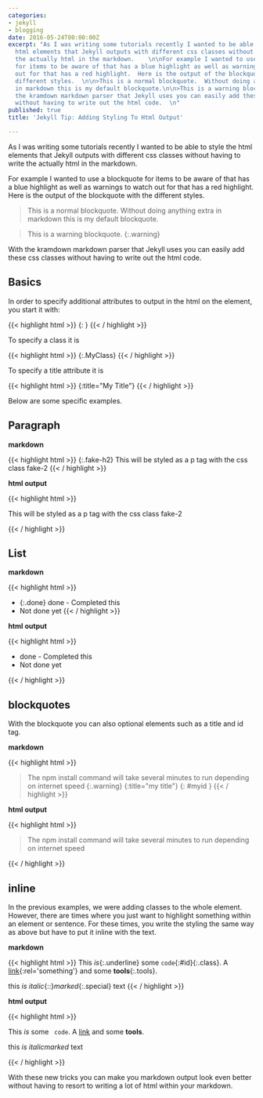 ```yaml
---
categories:
- jekyll
- blogging
date: 2016-05-24T00:00:00Z
excerpt: "As I was writing some tutorials recently I wanted to be able to style the
  html elements that Jekyll outputs with different css classes without having to write
  the actually html in the markdown.    \n\nFor example I wanted to use a blockquote
  for items to be aware of that has a blue highlight as well as warnings to watch
  out for that has a red highlight.  Here is the output of the blockquote with the
  different styles.  \n\n>This is a normal blockquote.  Without doing anything extra
  in markdown this is my default blockquote.\n\n>This is a warning blockquote.\n{:.warning}\n\nWith
  the kramdown markdown parser that Jekyll uses you can easily add these css classes
  without having to write out the html code.  \n"
published: true
title: 'Jekyll Tip: Adding Styling To Html Output'

---
```


As I was writing some tutorials recently I wanted to be able to style the html elements that Jekyll outputs with different css classes without having to write the actually html in the markdown.    

For example I wanted to use a blockquote for items to be aware of that has a blue highlight as well as warnings to watch out for that has a red highlight.  Here is the output of the blockquote with the different styles.  

>This is a normal blockquote.  Without doing anything extra in markdown this is my default blockquote.

>This is a warning blockquote.
{:.warning}

With the kramdown markdown parser that Jekyll uses you can easily add these css classes without having to write out the html code.  

## Basics

In order to specify additional attributes to output in the html on the element, you start it with:  

{{< highlight html >}}
{: }
{{< / highlight >}}
    
To specify a class it is 

{{< highlight html >}}
{:.MyClass}
{{< / highlight >}}
     
To specify a title attribute it is 

{{< highlight html >}}
{:title="My Title"}
{{< / highlight >}}
    
Below are some specific examples.
            
## Paragraph

**markdown**

{{< highlight html >}}
{:.fake-h2}
This will be styled as a p tag with the css class fake-2
{{< / highlight >}}

**html output** 

{{< highlight html >}}
<p class="fake-h2">This will be styled as a p tag with the css class fake-2</p>
{{< / highlight >}}

## List

**markdown**

{{< highlight html >}}
* {:.done} done - Completed this
* Not done yet
{{< / highlight >}}

**html output**

{{< highlight html >}}
<ul>
    <li class="done">done - Completed this</li>
    <li>Not done yet</li>
</ul>
{{< / highlight >}}

## blockquotes

With the blockquote you can also optional elements such as a title and id tag. 

**markdown**

{{< highlight html >}}
> The npm install command will take several minutes to run depending on internet speed
{:.warning}
{:title="my title"}
{: #myid }
{{< / highlight >}}

**html output**

{{< highlight html >}}
<blockquote class="warning" id="myid" title="my title">
    The npm install command will take several minutes to run depending on internet speed
</blockquote>
{{< / highlight >}}

## inline

In the previous examples, we were adding classes to the whole element.  However, there are times where you just want to highlight something within an element or sentence.  For these times, you write the styling the same way as above but have to put it inline with the text.    

**markdown**

{{< highlight html >}}
This *is*{:.underline} some `code`{:#id}{:.class}.
A [link](google.com){:rel='something'} and some **tools**{:.tools}.

this *is italic*{::}*marked*{:.special} text
{{< / highlight >}}

**html output**

{{< highlight html >}}
<p>This <em class="underline">is</em> some <code id="id" class="class highlighter-rouge"> code</code>.
A <a href="google.com" rel="something">link</a> and some <strong class="tools">tools</strong>.</p>

<p>this <em>is italic</em><em class="special">marked</em> text</p>
{{< / highlight >}}

With these new tricks you can make you markdown output look even better without having to resort to writing a lot of html within your markdown.  

